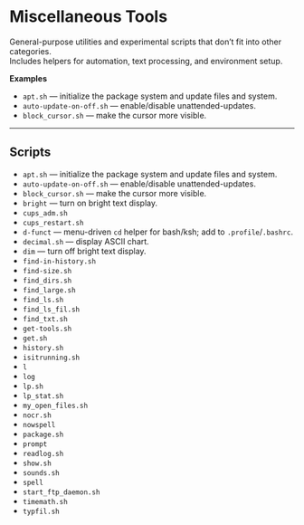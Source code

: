 # Miscellaneous Tools

General-purpose utilities and experimental scripts that don’t fit into other categories.  
Includes helpers for automation, text processing, and environment setup.

**Examples**
- `apt.sh` — initialize the package system and update files and system.
- `auto-update-on-off.sh` — enable/disable unattended-updates.
- `block_cursor.sh` — make the cursor more visible.

---

## Scripts

- `apt.sh` — initialize the package system and update files and system.
- `auto-update-on-off.sh` — enable/disable unattended-updates.
- `block_cursor.sh` — make the cursor more visible.
- `bright` — turn on bright text display.
- `cups_adm.sh`
- `cups_restart.sh`
- `d-funct` — menu-driven `cd` helper for bash/ksh; add to `.profile`/`.bashrc`.
- `decimal.sh` — display ASCII chart.
- `dim` — turn off bright text display.
- `find-in-history.sh`
- `find-size.sh`
- `find_dirs.sh`
- `find_large.sh`
- `find_ls.sh`
- `find_ls_fil.sh`
- `find_txt.sh`
- `get-tools.sh`
- `get.sh`
- `history.sh`
- `isitrunning.sh`
- `l`
- `log`
- `lp.sh`
- `lp_stat.sh`
- `my_open_files.sh`
- `nocr.sh`
- `nowspell`
- `package.sh`
- `prompt`
- `readlog.sh`
- `show.sh`
- `sounds.sh`
- `spell`
- `start_ftp_daemon.sh`
- `timemath.sh`
- `typfil.sh`
